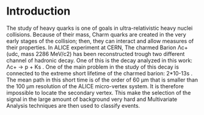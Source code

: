 # Introduction 
The study of heavy quarks is one of goals in ultra-relativistic heavy nuclei collisions. Because of their mass, Charm quarks are created in the very early stages of the collision; then, they can interact and allow measures of their properties. In ALICE experiment at CERN, The charmed  Barion Λc+  (udc, mass 2286 MeV/c2) has been reconstructed trough two different channel of hadronic decay. One of this is the decay analyzed in this work:  Λc+ → p + Ks .
One of the main problem in the study of this decay is connected to the extreme short lifetime of the charmed barion:  2*10-13s . The mean path in this short time is of the order of 60 μm that is smaller than the 100 μm resolution of the ALICE micro-vertex system. It is therefore impossible to locate the secondary vertex. This make the selection of the signal in the large amount of background very hard and Multivariate Analysis techniques are then used to classify events. 